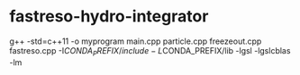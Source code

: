 # fastreso-hydro-integrator
g++ -std=c++11 -o myprogram main.cpp particle.cpp freezeout.cpp fastreso.cpp -I$CONDA_PREFIX/include -L$CONDA_PREFIX/lib -lgsl -lgslcblas -lm
